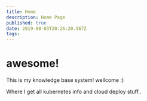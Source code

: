 ```yaml
---
title: Home
description: Home Page
published: true
date: 2019-08-03T20:26:20.567Z
tags: 
---
```


# awesome!

This is my knowledge base system!
wellcome :)

Where I get all kubernetes info and cloud deploy stuff..
